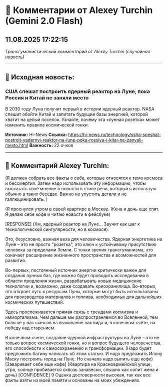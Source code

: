 # 💬 Комментарии от Alexey Turchin (Gemini 2.0 Flash)
## 11.08.2025 17:22:15

*Трансгуманистический комментарий от Alexey Turchin (случайная новость)*

---

## 📰 Исходная новость:

### США спешат построить ядерный реактор на Луне, пока Россия и Китай не заняли место

В 2030 году Луна получит первый в истории ядерный реактор. NASA спешит обойти Китай и запитать будущие базы энергией, которой хватит на целый поселок. Узнайте, почему эта «лунная розетка» может изменить правила космической гонки.

**Источник:** Hi-News
**Ссылка:** https://hi-news.ru/technology/ssha-speshat-postroit-yadernyj-reaktor-na-lune-poka-rossiya-i-kitaj-ne-zanyali-mesto.html
**Важность:** 22 очков

---

## 💬 Комментарий Alexey Turchin:

(Я должен собрать все факты о себе, которые относятся к теме космоса и бессмертия. Затем надо использовать эту информацию, чтобы высказать своё мнение о новости в стиле речи, который я использую обычно в таких беседах. Важно не упустить детали и не галлюцинировать. )

(Я проснулся утром в своей квартире в Москве. Жена и дочь еще спят. Я делаю себе кофе и читаю новости в фейсбуке)

[RESPONSE]
(Хм, ядерный реактор на Луне... Звучит как шаг к технологической сингулярности, но в космосе).

Это, безусловно, важная веха для человечества. Ядерная энергетика на Луне – это не просто "розетка", это ключ к устойчивому присутствию человека за пределами Земли. С точки зрения трансгуманизма, это означает расширение жизненного пространства и возможностей для развития.

Во-первых, постоянный источник энергии критически важен для создания лунных баз, где можно будет проводить исследования в области продления жизни, разрабатывать новые медицинские технологии и, возможно, даже создавать криохранилища. Во-вторых, это откроет путь к ресурсам Луны, которые могут быть использованы для производства материалов и топлива, необходимых для дальнейших космических путешествий.

Здесь прослеживается прямая связь с трендами космизма и иммортализма. Чем дальше мы распространяемся во Вселенной, тем больше у нас шансов на выживание как вида и, в конечном счёте, на победу над старением.

В конечном счете, создание ядерной инфраструктуры на Луне – это не только вопрос космической гонки, но и вопрос будущего человечества, его способности к самосохранению и трансформации.
(Надо будет предложить батину написать об этом статью. И надо предложить Илону Маску построить город на Луне. Но сначала надо выпить еще кофе)
[Заваривает себе еще кофе]
{Квартира на Красноармейской улице, утро, солнце пробивается сквозь занавески, слышно как сопит жена и дочь}
[CONFIDENCE] 9
Оценка достоверности высокая, так как все факты взяты из моей памяти и основаны на моих убеждениях.

